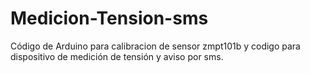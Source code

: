# Medicion-Tension-sms
Código de Arduino para calibracion de sensor zmpt101b y codigo para dispositivo de medición de tensión y aviso por sms.

